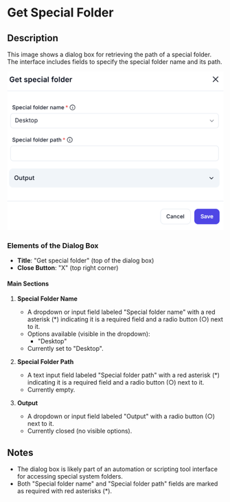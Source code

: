 # Get Special Folder

## Description

This image shows a dialog box for retrieving the path of a special folder. The interface includes fields to specify the special folder name and its path.

![Get special Folder](../../assests/ui-interface-automations/assests%20folder/get-special-folder.png)

### Elements of the Dialog Box

- **Title**: "Get special folder" (top of the dialog box)
- **Close Button**: "X" (top right corner)

#### Main Sections

1. **Special Folder Name**
   - A dropdown or input field labeled "Special folder name" with a red asterisk (*) indicating it is a required field and a radio button (○) next to it.
   - Options available (visible in the dropdown):
     - "Desktop"
   - Currently set to "Desktop".

2. **Special Folder Path**
   - A text input field labeled "Special folder path" with a red asterisk (*) indicating it is a required field and a radio button (○) next to it.
   - Currently empty.

3. **Output**
   - A dropdown or input field labeled "Output" with a radio button (○) next to it.
   - Currently closed (no visible options).

## Notes

- The dialog box is likely part of an automation or scripting tool interface for accessing special system folders.
- Both "Special folder name" and "Special folder path" fields are marked as required with red asterisks (*).
